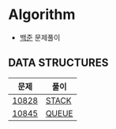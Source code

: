# Algorithm
- [백준](https://www.acmicpc.net) 문제풀이

## DATA STRUCTURES

| 문제 | 풀이 |
| ------ | ------ |
| [10828](https://www.acmicpc.net/problem/10828) | [STACK](https://github.com/kdh-92/algorithm/blob/main/acmicpc/Data%20Structures/10828.java) |
| [10845](https://www.acmicpc.net/problem/10845) | [QUEUE](https://github.com/kdh-92/algorithm/blob/main/acmicpc/Data%20Structures/10845.java) |